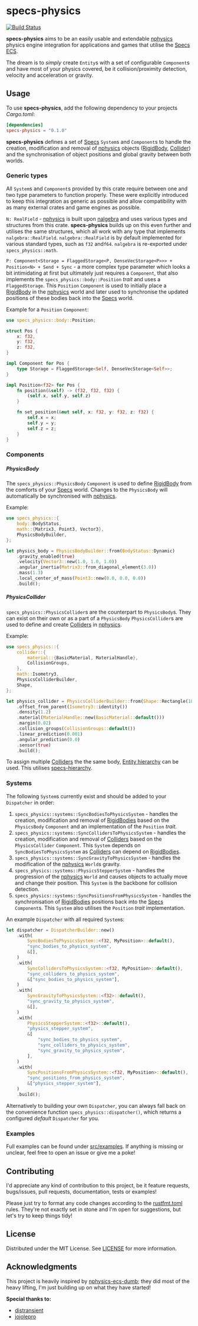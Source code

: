 # specs-physics

[![Build Status][bi]][bl]

[bi]: https://travis-ci.com/bamling/specs-physics.svg?branch=master
[bl]: https://travis-ci.com/bamling/specs-physics

**specs-physics** aims to be an easily usable and extendable [nphysics](https://www.nphysics.org/) physics engine integration for applications and games that utilise the [Specs ECS](https://slide-rs.github.io/specs/).

The dream is to *simply* create `Entity`s with a set of configurable `Component`s and have most of your physics covered, be it collision/proximity detection, velocity and acceleration or gravity.

## Usage

To use **specs-physics**, add the following dependency to your projects *Cargo.toml*:

```toml
[dependencies]
specs-physics = "0.1.0"
```

**specs-physics** defines a set of [Specs](https://slide-rs.github.io/specs/) `System`s and `Component`s to handle the creation, modification and removal of [nphysics](https://www.nphysics.org/) objects ([RigidBody](https://www.nphysics.org/rigid_body_simulations_with_contacts/#rigid-bodies), [Collider](https://www.nphysics.org/rigid_body_simulations_with_contacts/#colliders)) and the synchronisation of object positions and global gravity between both worlds.

### Generic types

All `System`s and `Component`s provided by this crate require between one and two type parameters to function properly. These were explicitly introduced to keep this integration as generic as possible and allow compatibility with as many external crates and game engines as possible.

`N: RealField` - [nphysics](https://www.nphysics.org/) is built upon [nalgebra](https://nalgebra.org/) and uses various types and structures from this crate. **specs-physics** builds up on this even further and utilises the same structures, which all work with any type that implements `nalgebra::RealField`. `nalgebra::RealField` is by default implemented for various standard types, such as `f32` and`f64`. `nalgebra` is re-exported under `specs_physics::math`.

`P: Component<Storage = FlaggedStorage<P, DenseVecStorage<P>>> + Position<N> + Send + Sync` - a more complex type parameter which looks a bit intimidating at first but ultimately just requires a `Component`, that also implements the `specs_physics::body::Position` *trait* and uses a `FlaggedStorage`. This `Position` `Component` is used to initially place a [RigidBody](https://www.nphysics.org/rigid_body_simulations_with_contacts/#rigid-bodies) in the [nphysics](https://www.nphysics.org/) world and later used to synchronise the updated positions of these bodies back into the [Specs](https://slide-rs.github.io/specs/) world.

Example for a `Position` `Component`:
```rust
use specs_physics::body::Position;

struct Pos {
    x: f32,
    y: f32,
    z: f32,
}

impl Component for Pos {
    type Storage = FlaggedStorage<Self, DenseVecStorage<Self>>;
}

impl Position<f32> for Pos {
    fn position(&self) -> (f32, f32, f32) {
        (self.x, self.y, self.z)
    }

    fn set_position(&mut self, x: f32, y: f32, z: f32) {
        self.x = x;
        self.y = y;
        self.z = z;
    }
}
```

### Components

##### PhysicsBody

The `specs_physics::PhysicsBody` `Component` is used to define [RigidBody](https://www.nphysics.org/rigid_body_simulations_with_contacts/#rigid-bodies) from the comforts of your [Specs](https://slide-rs.github.io/specs/) world. Changes to the `PhysicsBody` will automatically be synchronised with [nphysics](https://www.nphysics.org/).

Example:

```rust
use specs_physics::{
    body::BodyStatus,
    math::{Matrix3, Point3, Vector3},
    PhysicsBodyBuilder,
};

let physics_body = PhysicsBodyBuilder::from(BodyStatus::Dynamic)
    .gravity_enabled(true)
    .velocity(Vector3::new(1.0, 1.0, 1.0))
    .angular_inertia(Matrix3::from_diagonal_element(3.0))
    .mass(1.3)
    .local_center_of_mass(Point3::new(0.0, 0.0, 0.0))
    .build();
```

##### PhysicsCollider

`specs_physics::PhysicsCollider`s are the counterpart to `PhysicsBody`s. They can exist on their own or as a part of a `PhysicsBody` `PhysicsCollider`s are used to define and create [Colliders](https://www.nphysics.org/rigid_body_simulations_with_contacts/#colliders) in [nphysics](https://www.nphysics.org/).

Example:

```rust
use specs_physics::{
    collider::{
        material::{BasicMaterial, MaterialHandle},
        CollisionGroups,
    },
    math::Isometry3,
    PhysicsColliderBuilder,
    Shape,
};

let physics_collider = PhysicsColliderBuilder::from(Shape::Rectangle(10.0, 10.0, 1.0))
    .offset_from_parent(Isometry3::identity())
    .density(1.2)
    .material(MaterialHandle::new(BasicMaterial::default()))
    .margin(0.02)
    .collision_groups(CollisionGroups::default())
    .linear_prediction(0.001)
    .angular_prediction(0.0)
    .sensor(true)
    .build();
``` 

To assign multiple [Colliders](https://www.nphysics.org/rigid_body_simulations_with_contacts/#colliders) the the same body, [Entity hierarchy](https://github.com/bamling/specs-physics/blob/master/examples/hierarchy.rs) can be used. This utilises [specs-hierarchy](https://github.com/rustgd/specs-hierarchy).

### Systems

The following `System`s currently exist and should be added to your `Dispatcher` in order:

1. `specs_physics::systems::SyncBodiesToPhysicsSystem` - handles the creation, modification and removal of [RigidBodies](https://www.nphysics.org/rigid_body_simulations_with_contacts/#rigid-bodies) based on the `PhysicsBody` `Component` and an implementation of the `Position` *trait*.
2. `specs_physics::systems::SyncCollidersToPhysicsSystem` - handles the creation, modification and removal of [Colliders](https://www.nphysics.org/rigid_body_simulations_with_contacts/#colliders) based on the `PhysicsCollider` `Component`. This `System` depends on `SyncBodiesToPhysicsSystem` as [Colliders](https://www.nphysics.org/rigid_body_simulations_with_contacts/#colliders) can depend on [RigidBodies](https://www.nphysics.org/rigid_body_simulations_with_contacts/#rigid-bodies).
3. `specs_physics::systems::SyncGravityToPhysicsSystem` - handles the modification of the [nphysics](https://www.nphysics.org/) `World`s gravity.
4. `specs_physics::systems::PhysicsStepperSystem` - handles the progression of the [nphysics](https://www.nphysics.org/) `World` and causes objects to actually move and change their position. This `System` is the backbone for collision detection.
5. `specs_physics::systems::SyncPositionsFromPhysicsSystem` - handles the synchronisation of [RigidBodies](https://www.nphysics.org/rigid_body_simulations_with_contacts/#rigid-bodies) positions back into the [Specs](https://slide-rs.github.io/specs/) `Component`s. This `System` also utilises the `Position` *trait* implementation.

An example `Dispatcher` with all required `System`s:

```rust
let dispatcher = DispatcherBuilder::new()
    .with(
        SyncBodiesToPhysicsSystem::<f32, MyPosition>::default(),
        "sync_bodies_to_physics_system",
        &[],
    )
    .with(
        SyncCollidersToPhysicsSystem::<f32, MyPosition>::default(),
        "sync_colliders_to_physics_system",
        &["sync_bodies_to_physics_system"],
    )
    .with(
        SyncGravityToPhysicsSystem::<f32>::default(),
        "sync_gravity_to_physics_system",
        &[],
    )
    .with(
        PhysicsStepperSystem::<f32>::default(),
        "physics_stepper_system",
        &[
            "sync_bodies_to_physics_system",
            "sync_colliders_to_physics_system",
            "sync_gravity_to_physics_system",
        ],
    )
    .with(
        SyncPositionsFromPhysicsSystem::<f32, MyPosition>::default(),
        "sync_positions_from_physics_system",
        &["physics_stepper_system"],
    )
    .build();
```

Alternatively to building your own `Dispatcher`, you can always fall back on the convenience function `specs_physics::dispatcher()`, which returns a configured *default* `Dispatcher` for you.

### Examples

Full examples can be found under [src/examples](https://github.com/bamling/specs-physics/tree/master/examples). If anything is missing or unclear, feel free to open an issue or give me a poke!

## Contributing 

I'd appreciate any kind of contribution to this project, be it feature requests, bugs/issues, pull requests, documentation, tests or examples! 

Please just try to format any code changes according to the [rustfmt.toml](https://github.com/bamling/specs-physics/blob/master/rustfmt.toml) rules. They're not exactly set in stone and I'm open for suggestions, but let's try to keep things tidy!

## License

Distributed under the MIT License. See [LICENSE](https://github.com/bamling/specs-physics/blob/master/LICENSE) for more information.

## Acknowledgments

This project is heavily inspired by [nphysics-ecs-dumb](https://github.com/distransient/nphysics-ecs-dumb); they did most of the heavy lifting, I'm just building up on what they have started!

**Special thanks to:**
- [distransient](https://github.com/distransient)
- [jojolepro](https://github.com/jojolepro)